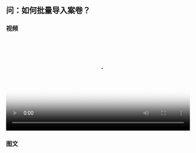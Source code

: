 ## 问：如何批量导入案卷？


### 视频

<video id="my-video" class="video-js" controls preload="auto" width="100%"
poster="https://ipic.qinglion.com/qinglion_class.001.jpeg" data-setup='{"aspectRatio":"16:9"}'>
<source src="https://ipic.qinglion.com/qinglion_class_00001.mp4" type='video/mp4' >
</video>



### 图文
